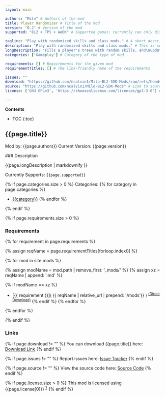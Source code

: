 ```yaml
---
layout: main

authors: "Milo" # Authors of the mod
title: Player Randomizer # Title of the mod
version: "0.2" # Version of the mod
supported: "BL2 + TPS + AoDK" # Supported games; currently can only display as "BL2", "BL2 + TPS", or "TPS"

tagline: "Play with randomized skills and class mods." # A short description of the mod itself.
description: "Play with randomized skills and class mods." # This is set in order to keep the SEO proper
longDescription: "Fills a player's trees with random skills, and\nupdates class mods to boost skills from the new set.\n\nIdea stolen from Abahbob's Cross Class Skill Randomizer.\n\n# Usage:\nFrom the main menu, under Mods, enable 'Player\nRandomizer (New Seed)'.  Bring up Options-&gt;Mods-&gt;Player\nRandomizer to control how you want to randomize your\ncharacter.\n  - **Skill Sources** sets which characters to pull skills\nfrom.\n  - **Additional Skills** lets you include skills that\nshould work despite referencing the wrong Action Skill,\nas well as skills that may be nonfunctional or badly\nbroken.\n  - **Action Skill** determines which character's action\nskill to assign to yours; note that graphics may be\nwrong for some character/skill combinations, but the\neffects should still work correctly.\n  - **Skill Density** selects how much to fill in the skill\ntree - for reference, BL2 character trees are about 60%\nfull, while TPS trees average 65% full.\n  - **Randomizing Tier Points** changes how many skill\npoints it takes to unlock the next skill tier.\n  - **Randomize COMs** enables modifying the player's\nclassmods to contain skills from the new random tree.\n\nOnce you've made your choices, load your character and\nstart the session as usual.  The next time you launch\nthe game, the Mods menu will show a new enabled entry,\n'Effect Randomizer (#)', where the number is the\nnewly-generated effect seed.  Remember that seed - if\nthe game crashes, you'll need to re-enable that entry." # Description of what the mod can do
categories: ['Gameplay'] # Category of the type of mod

requirements: [] # Requirements for the given mod
requirementTitles: [] # The link-friendly name of the requirements

issues: ""
download: "https://github.com/ncalvin1/Milo-BL2-SDK-Mods/raw/refs/heads/main/PlayerRandomizer/PlayerRandomizer_v0.2.zip"
source: "https://github.com/ncalvin1/Milo-BL2-SDK-Mods" # Link to source code
license: ['GNU GPLv3', 'https://choosealicense.com/licenses/gpl-3.0'] # License name, link about the license from https://choosealicense.com/

---
```

**Contents**
* TOC
{:toc}

## {{page.title}}

Mod by: {{page.authors}}
Current Version: {{page.version}}

<p></p>
### Description

{{page.longDescription | markdownify }}

Currently Supports: `{{page.supported}}`

{% if page.categories.size > 0 %}
Categories:
{% for category in page.categories %}
  * [{{category}}](/types/{{category}})
{% endfor %}
<p></p>
{% endif %}

{% if page.requirements.size > 0 %}
### Requirements

{% for requirement in page.requirements %}

{% assign reqName = page.requirementTitles[forloop.index0] %}

{% for mod in site.mods %}

{% assign modName = mod.path | remove_first: '_mods/' %}
{% assign xz = reqName | append: '.md' %}

{% if modName == xz %}
* [{{ requirement }}]( {{ reqName | relative_url | prepend: '/mods'}} ) <sup>[(Direct Download)]({{mod.download}})</sup>
{% endif %}
{% endfor %}

{% endfor %}
<p></p>
{% endif %}

### Links

{% if page.download != "" %}
You can download {{page.title}} here: [Download Link]({{page.download}})
{% endif %}

{% if page.issues != "" %}
Report issues here: [Issue Tracker]({{page.issues}})
{% endif %}

{% if page.source != "" %}
View the source code here: [Source Code]({{page.source}})
{% endif %}

{% if page.license.size > 0 %}
This mod is licensed using {{page.license[0]}} <sup>[?]({{page.license[1]}})</sup>
{% endif %}
